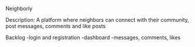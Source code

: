 
Neighborly

Description: A platform where neighbors can connect with their community, post messages, comments and like posts

Backlog
-login and registration
-dashboard
-messages, comments, likes





